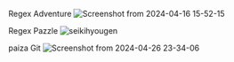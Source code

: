 Regex Adventure
![Screenshot from 2024-04-16 15-52-15](https://github.com/itc-s23014/pre/assets/131832675/2a23c299-c24c-45c5-8d2e-61e576076126)

Regex Pazzle
![seikihyougen](https://github.com/itc-s23014/pre/assets/131832675/b7d32c2b-a8b0-4496-aeca-0c8820335b1a)

paiza Git
![Screenshot from 2024-04-26 23-34-06](https://github.com/itc-s23014/pre/assets/131832675/3c726d39-24ca-4bd8-97d2-a7cc1bca9b6f)
